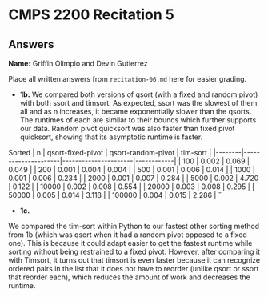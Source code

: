 # CMPS 2200 Recitation 5
## Answers

**Name:** Griffin Olimpio and Devin Gutierrez


Place all written answers from `recitation-06.md` here for easier grading.







- **1b.**
We compared both versions of qsort (with a fixed and random pivot) with both ssort and timsort. As expected, ssort was the slowest of them all and as n increases, it became exponentially slower than the qsorts. The runtimes of each are similar to their bounds which further supports our data. Random pivot quicksort was also faster than fixed pivot quicksort, showing that its asymptotic runtime is faster.

Sorted
|      n |   qsort-fixed-pivot |   qsort-random-pivot |   tim-sort |
|--------|---------------------|----------------------|------------|
|    100 |               0.002 |                0.069 |      0.049 |
|    200 |               0.001 |                0.004 |      0.004 |
|    500 |               0.001 |                0.006 |      0.014 |
|   1000 |               0.001 |                0.006 |      0.234 |
|   2000 |               0.001 |                0.007 |      0.284 |
|   5000 |               0.002 |                4.720 |      0.122 |
|  10000 |               0.002 |                0.008 |      0.554 |
|  20000 |               0.003 |                0.008 |      0.295 |
|  50000 |               0.005 |                0.014 |      3.118 |
| 100000 |               0.004 |                0.015 |      2.286 |
 




- **1c.**

We compared the tim-sort within Python to our fastest other sorting method from 1b (which was qsort when it had a random pivot opposed to a fixed one). This is because it could adapt easier to get the fastest runtime while sorting without being restrained to a fixed pivot. However, after comparing it with Timsort, it turns out that timsort is even faster because it can recognize ordered pairs in the list that it does not have to reorder (unlike qsort or ssort that reorder each), which reduces the amount of work and decreases the runtime. 